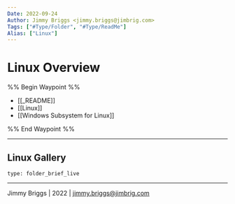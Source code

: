 ```yaml
---
Date: 2022-09-24
Author: Jimmy Briggs <jimmy.briggs@jimbrig.com>
Tags: ["#Type/Folder", "#Type/ReadMe"]
Alias: ["Linux"]
---
```


# Linux Overview

%% Begin Waypoint %%
- [[_README]]
- [[Linux]]
- [[Windows Subsystem for Linux]]

%% End Waypoint %%

***

## Linux Gallery

 
```ccard
type: folder_brief_live
```
 

***

Jimmy Briggs | 2022 | <jimmy.briggs@jimbrig.com>



